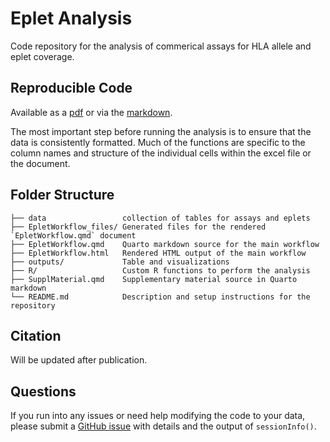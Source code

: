 # Eplet Analysis

Code repository for the analysis of commerical assays for HLA allele and eplet coverage.

## Reproducible Code

Available as a [pdf](https://github.com/BorchLab/EpletAnalysis/blob/main/EpletWorkflow.pdf) or via the [markdown](https://github.com/BorchLab/EpletAnalysis/blob/main/EpletWorkflow.qmd).

The most important step before running the analysis is to ensure that the data is consistently formatted. Much of the functions are specific to the column names 
and structure of the individual cells within the excel file or the document.

## Folder Structure
```
├── data                 collection of tables for assays and eplets
├── EpletWorkflow_files/ Generated files for the rendered `EpletWorkflow.qmd` document
├── EpletWorkflow.qmd    Quarto markdown source for the main workflow
├── EpletWorkflow.html   Rendered HTML output of the main workflow
├── outputs/             Table and visualizations
├── R/                   Custom R functions to perform the analysis
├── SupplMaterial.qmd    Supplementary material source in Quarto markdown
└── README.md            Description and setup instructions for the repository
```

## Citation

Will be updated after publication.

## Questions

If you run into any issues or need help modifying the code to your data, please submit a [GitHub issue](https://github.com/BorchLab/EpletAnalysis/issues) with details and the output of `sessionInfo()`.
